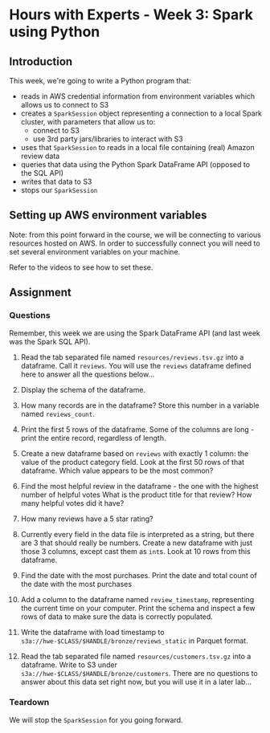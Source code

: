 # Hours with Experts - Week 3: Spark using Python

## Introduction

This week, we're going to write a Python program that:

   * reads in AWS credential information from environment variables which allows us to connect to S3
   * creates a `SparkSession` object representing a connection to a local Spark cluster, with parameters that allow us to:
      * connect to S3
      * use 3rd party jars/libraries to interact with S3
   * uses that `SparkSession` to reads in a local file containing (real) Amazon review data
   * queries that data using the Python Spark DataFrame API (opposed to the SQL API)
   * writes that data to S3
   * stops our `SparkSession`

## Setting up AWS environment variables

Note: from this point forward in the course, we will be connecting to various resources hosted on AWS. In order to successfully connect you will need to set several environment variables on your machine.

Refer to the videos to see how to set these.

## Assignment

### Questions

Remember, this week we are using the Spark DataFrame API (and last week was the Spark SQL API).

1. Read the tab separated file named `resources/reviews.tsv.gz` into a dataframe. Call it `reviews`. You will use the `reviews` dataframe defined here to answer all the questions below...

2. Display the schema of the dataframe.

3. How many records are in the dataframe? Store this number in a variable named `reviews_count`.

4. Print the first 5 rows of the dataframe. Some of the columns are long - print the entire record, regardless of length.

5. Create a new dataframe based on `reviews` with exactly 1 column: the value of the product category field. Look at the first 50 rows of that dataframe. Which value appears to be the most common?

6. Find the most helpful review in the dataframe - the one with the highest number of helpful votes What is the product title for that review? How many helpful votes did it have?

7. How many reviews have a 5 star rating?

8. Currently every field in the data file is interpreted as a string, but there are 3 that should really be numbers. Create a new dataframe with just those 3 columns, except cast them as `int`s. Look at 10 rows from this dataframe.

9. Find the date with the most purchases. Print the date and total count of the date with the most purchases

10. Add a column to the dataframe named `review_timestamp`, representing the current time on your computer. Print the schema and inspect a few rows of data to make sure the data is correctly populated.

11. Write the dataframe with load timestamp to `s3a://hwe-$CLASS/$HANDLE/bronze/reviews_static` in Parquet format.

12. Read the tab separated file named `resources/customers.tsv.gz` into a dataframe. Write to S3 under `s3a://hwe-$CLASS/$HANDLE/bronze/customers`. There are no questions to answer about this data set right now, but you will use it in a later lab...

### Teardown
We will stop the `SparkSession` for you going forward.
